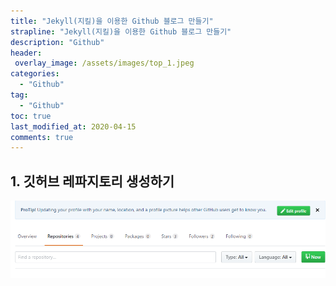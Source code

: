 ```yaml
---
title: "Jekyll(지킬)을 이용한 Github 블로그 만들기"
strapline: "Jekyll(지킬)을 이용한 Github 블로그 만들기"
description: "Github"
header:
 overlay_image: /assets/images/top_1.jpeg
categories:
  - "Github"
tag:
  - "Github"
toc: true
last_modified_at: 2020-04-15
comments: true
---
```


## 1. 깃허브 레파지토리 생성하기
<img src="./../assets/images/github1.png">
